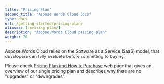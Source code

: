 ```yaml
---
title: "Pricing Plan"
second_title: "Aspose Words Cloud Docs"
type: docs
url: /getting-started/pricing-plan/
aliases: [/pricing-plan/]
description: "Aspose.Words Cloud pricing plan"
weight: 70
---
```


Aspose.Words Cloud relies on the Software as a Service (SaaS) model, that developers can fully evaluate before committing to buying.

Please check [Pricing Plan and How to Purchase](https://purchase.aspose.cloud/buy) web page that gives an overview of our single pricing plan and describes why there are no "upgrades" or "downgrades".
